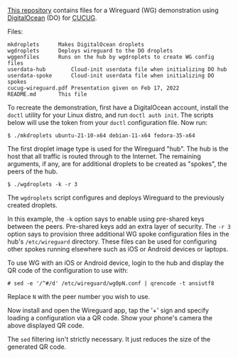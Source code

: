 [This repository](https://github.com/qbarnes/cucug-wireguard/)
contains files for a Wireguard (WG) demonstration using
[DigitalOcean](https://www.digitalocean.com/) (DO) for
[CUCUG](http://cucug.org/).

Files:

```
mkdroplets		Makes DigitalOcean droplets
wgdroplets		Deploys wireguard to the DO droplets
wggenfiles		Runs on the hub by wgdroplets to create WG config files
userdata-hub		Cloud-init userdata file when initializing DO hub
userdata-spoke		Cloud-init userdata file when initializing DO spokes
cucug-wireguard.pdf	Presentation given on Feb 17, 2022
README.md		This file
```

To recreate the demonstration, first have a DigitalOcean account,
install the `doctl` utility for your Linux distro, and run `doctl
auth init`.  The scripts below will use the token from your `doctl`
configuration file.  Now run:

    $ ./mkdroplets ubuntu-21-10-x64 debian-11-x64 fedora-35-x64

The first droplet image type is used for the Wireguard "hub".  The
hub is the host that all traffic is routed through to the Internet.
The remaining arguments, if any, are for additional droplets to be
created as "spokes", the peers of the hub.

    $ ./wgdroplets -k -r 3

The `wgdroplets` script configures and deploys Wireguard to the
previously created droplets.

In this example, the `-k` option says to enable using pre-shared
keys between the peers.  Pre-shared keys add an extra layer of
security.  The `-r 3` option says to provision three additional WG
spoke configuration files in the hub's `/etc/wireguard` directory.
These files can be used for configuring other spokes running
elsewhere such as iOS or Android devices or laptops.

To use WG with an iOS or Android device, login to the hub and
display the QR code of the configuration to use with:

    # sed -e '/^#/d' /etc/wireguard/wg0pN.conf | qrencode -t ansiutf8

Replace `N` with the peer number you wish to use.

Now install and open the Wireguard app, tap the '+' sign and
specify loading a configuration via a QR code.  Show your phone's
camera the above displayed QR code.

The `sed` filtering isn't strictly necessary.  It just reduces the
size of the generated QR code.
